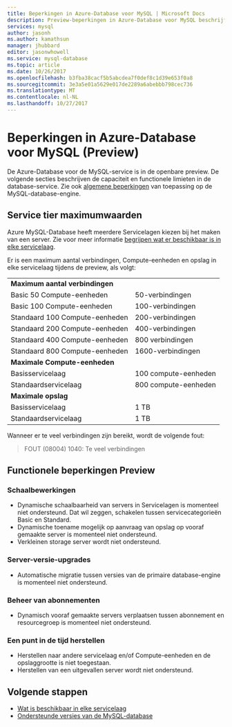 ```yaml
---
title: Beperkingen in Azure-Database voor MySQL | Microsoft Docs
description: Preview-beperkingen in Azure-Database voor MySQL beschrijft.
services: mysql
author: jasonh
ms.author: kamathsun
manager: jhubbard
editor: jasonwhowell
ms.service: mysql-database
ms.topic: article
ms.date: 10/26/2017
ms.openlocfilehash: b3fba38cacf5b5abcdea7f0def8c1d39e653f0a8
ms.sourcegitcommit: 3e3a5e01a5629e017de2289a6abebbb798cec736
ms.translationtype: MT
ms.contentlocale: nl-NL
ms.lasthandoff: 10/27/2017
---
```

# <a name="limitations-in-azure-database-for-mysql-preview"></a>Beperkingen in Azure-Database voor MySQL (Preview)
De Azure-Database voor de MySQL-service is in de openbare preview. De volgende secties beschrijven de capaciteit en functionele limieten in de database-service. Zie ook [algemene beperkingen](https://dev.mysql.com/doc/mysql-reslimits-excerpt/5.6/en/limits.html) van toepassing op de MySQL-database-engine.

## <a name="service-tier-maximums"></a>Service tier maximumwaarden
Azure MySQL-Database heeft meerdere Servicelagen kiezen bij het maken van een server. Zie voor meer informatie [begrijpen wat er beschikbaar is in elke servicelaag](concepts-service-tiers.md).  

Er is een maximum aantal verbindingen, Compute-eenheden en opslag in elke servicelaag tijdens de preview, als volgt: 

|                            |                   |
| :------------------------- | :---------------- |
| **Maximum aantal verbindingen**        |                   |
| Basic 50 Compute-eenheden     | 50-verbindingen    |
| Basic 100 Compute-eenheden    | 100-verbindingen   |
| Standaard 100 Compute-eenheden | 200-verbindingen   |
| Standaard 200 Compute-eenheden | 400-verbindingen   |
| Standaard 400 Compute-eenheden | 800 verbindingen   |
| Standaard 800 Compute-eenheden | 1600-verbindingen  |
| **Maximale Compute-eenheden**      |                   |
| Basisservicelaag         | 100 compute-eenheden |
| Standaardservicelaag      | 800 compute-eenheden |
| **Maximale opslag**            |                   |
| Basisservicelaag         | 1 TB              |
| Standaardservicelaag      | 1 TB              |

Wanneer er te veel verbindingen zijn bereikt, wordt de volgende fout:
> FOUT (08004) 1040: Te veel verbindingen

## <a name="preview-functional-limitations"></a>Functionele beperkingen Preview

### <a name="scale-operations"></a>Schaalbewerkingen
- Dynamische schaalbaarheid van servers in Servicelagen is momenteel niet ondersteund. Dat wil zeggen, schakelen tussen servicecategorieën Basic en Standard.
- Dynamische toename mogelijk op aanvraag van opslag op vooraf gemaakte server is momenteel niet ondersteund.
- Verkleinen storage server wordt niet ondersteund.

### <a name="server-version-upgrades"></a>Server-versie-upgrades
- Automatische migratie tussen versies van de primaire database-engine is momenteel niet ondersteund.

### <a name="subscription-management"></a>Beheer van abonnementen
- Dynamisch vooraf gemaakte servers verplaatsen tussen abonnement en resourcegroep is momenteel niet ondersteund.

### <a name="point-in-time-restore"></a>Een punt in de tijd herstellen
- Herstellen naar andere servicelaag en/of Compute-eenheden en de opslaggrootte is niet toegestaan.
- Herstellen van een uitgevallen server wordt niet ondersteund.

## <a name="next-steps"></a>Volgende stappen
- [Wat is beschikbaar in elke servicelaag](concepts-service-tiers.md)
- [Ondersteunde versies van de MySQL-database](concepts-supported-versions.md)
